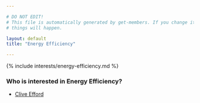 ```yaml
---

# DO NOT EDIT!
# This file is automatically generated by get-members. If you change it, bad
# things will happen.

layout: default
title: "Energy Efficiency"

---
```


{% include interests/energy-efficiency.md %}

### Who is interested in Energy Efficiency?


* [Clive Efford](../members/clive-efford.html)
